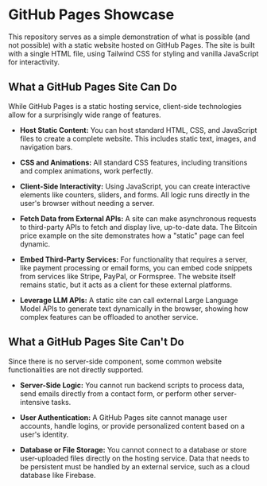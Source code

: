 # GitHub Pages Showcase

This repository serves as a simple demonstration of what is possible (and not possible) with a static website hosted on GitHub Pages. The site is built with a single HTML file, using Tailwind CSS for styling and vanilla JavaScript for interactivity.

## What a GitHub Pages Site Can Do

While GitHub Pages is a static hosting service, client-side technologies allow for a surprisingly wide range of features.

* **Host Static Content:** You can host standard HTML, CSS, and JavaScript files to create a complete website. This includes static text, images, and navigation bars.

* **CSS and Animations:** All standard CSS features, including transitions and complex animations, work perfectly.

* **Client-Side Interactivity:** Using JavaScript, you can create interactive elements like counters, sliders, and forms. All logic runs directly in the user's browser without needing a server.

* **Fetch Data from External APIs:** A site can make asynchronous requests to third-party APIs to fetch and display live, up-to-date data. The Bitcoin price example on the site demonstrates how a "static" page can feel dynamic.

* **Embed Third-Party Services:** For functionality that requires a server, like payment processing or email forms, you can embed code snippets from services like Stripe, PayPal, or Formspree. The website itself remains static, but it acts as a client for these external platforms.

* **Leverage LLM APIs:** A static site can call external Large Language Model APIs to generate text dynamically in the browser, showing how complex features can be offloaded to another service.

## What a GitHub Pages Site Can't Do

Since there is no server-side component, some common website functionalities are not directly supported.

* **Server-Side Logic:** You cannot run backend scripts to process data, send emails directly from a contact form, or perform other server-intensive tasks.

* **User Authentication:** A GitHub Pages site cannot manage user accounts, handle logins, or provide personalized content based on a user's identity.

* **Database or File Storage:** You cannot connect to a database or store user-uploaded files directly on the hosting service. Data that needs to be persistent must be handled by an external service, such as a cloud database like Firebase.
